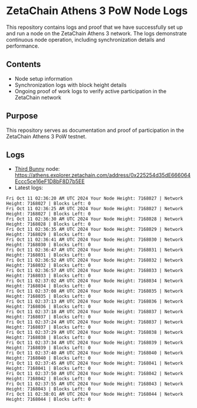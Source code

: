 # ZetaChain Athens 3 PoW Node Logs
This repository contains logs and proof that we have successfully set up and run a node on the ZetaChain Athens 3 network. The logs demonstrate continuous node operation, including synchronization details and performance.

## Contents
- Node setup information
- Synchronization logs with block height details
- Ongoing proof of work logs to verify active participation in the ZetaChain network

## Purpose
This repository serves as documentation and proof of participation in the ZetaChain Athens 3 PoW testnet.

## Logs

- [Third Bunny](https://thirdbunny.xyz/) node: https://athens.explorer.zetachain.com/address/0x225254d35dE666064Eccc5ce16eF1D8bF8D7b5EE
- Latest logs:
```
Fri Oct 11 02:36:20 AM UTC 2024 Your Node Height: 7168027 | Network Height: 7168027 | Blocks Left: 0
Fri Oct 11 02:36:25 AM UTC 2024 Your Node Height: 7168027 | Network Height: 7168027 | Blocks Left: 0
Fri Oct 11 02:36:30 AM UTC 2024 Your Node Height: 7168028 | Network Height: 7168028 | Blocks Left: 0
Fri Oct 11 02:36:35 AM UTC 2024 Your Node Height: 7168029 | Network Height: 7168029 | Blocks Left: 0
Fri Oct 11 02:36:41 AM UTC 2024 Your Node Height: 7168030 | Network Height: 7168030 | Blocks Left: 0
Fri Oct 11 02:36:47 AM UTC 2024 Your Node Height: 7168031 | Network Height: 7168031 | Blocks Left: 0
Fri Oct 11 02:36:52 AM UTC 2024 Your Node Height: 7168032 | Network Height: 7168032 | Blocks Left: 0
Fri Oct 11 02:36:57 AM UTC 2024 Your Node Height: 7168033 | Network Height: 7168033 | Blocks Left: 0
Fri Oct 11 02:37:02 AM UTC 2024 Your Node Height: 7168034 | Network Height: 7168034 | Blocks Left: 0
Fri Oct 11 02:37:08 AM UTC 2024 Your Node Height: 7168035 | Network Height: 7168035 | Blocks Left: 0
Fri Oct 11 02:37:13 AM UTC 2024 Your Node Height: 7168036 | Network Height: 7168036 | Blocks Left: 0
Fri Oct 11 02:37:18 AM UTC 2024 Your Node Height: 7168037 | Network Height: 7168037 | Blocks Left: 0
Fri Oct 11 02:37:24 AM UTC 2024 Your Node Height: 7168037 | Network Height: 7168037 | Blocks Left: 0
Fri Oct 11 02:37:29 AM UTC 2024 Your Node Height: 7168038 | Network Height: 7168038 | Blocks Left: 0
Fri Oct 11 02:37:34 AM UTC 2024 Your Node Height: 7168039 | Network Height: 7168039 | Blocks Left: 0
Fri Oct 11 02:37:40 AM UTC 2024 Your Node Height: 7168040 | Network Height: 7168040 | Blocks Left: 0
Fri Oct 11 02:37:45 AM UTC 2024 Your Node Height: 7168041 | Network Height: 7168041 | Blocks Left: 0
Fri Oct 11 02:37:50 AM UTC 2024 Your Node Height: 7168042 | Network Height: 7168042 | Blocks Left: 0
Fri Oct 11 02:37:55 AM UTC 2024 Your Node Height: 7168043 | Network Height: 7168043 | Blocks Left: 0
Fri Oct 11 02:38:01 AM UTC 2024 Your Node Height: 7168044 | Network Height: 7168044 | Blocks Left: 0
```
